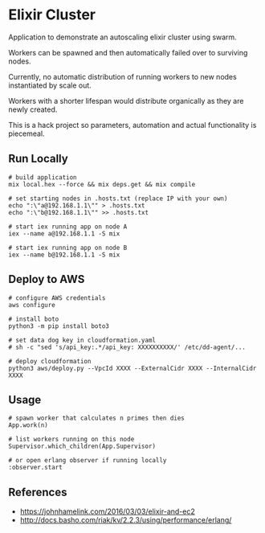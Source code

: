 # Elixir Cluster

Application to demonstrate an autoscaling elixir cluster using swarm.

Workers can be spawned and then automatically failed over to surviving nodes.

Currently, no automatic distribution of running workers to new nodes instantiated by scale out.

Workers with a shorter lifespan would distribute organically as they are newly created.

This is a hack project so parameters, automation and actual functionality is piecemeal.

## Run Locally
```
# build application
mix local.hex --force && mix deps.get && mix compile

# set starting nodes in .hosts.txt (replace IP with your own)
echo ":\"a@192.168.1.1\"" > .hosts.txt
echo ":\"b@192.168.1.1\"" >> .hosts.txt

# start iex running app on node A
iex --name a@192.168.1.1 -S mix

# start iex running app on node B
iex --name b@192.168.1.1 -S mix
```

## Deploy to AWS
```
# configure AWS credentials
aws configure

# install boto
python3 -m pip install boto3

# set data dog key in cloudformation.yaml
# sh -c "sed 's/api_key:.*/api_key: XXXXXXXXXX/' /etc/dd-agent/...

# deploy cloudformation
python3 aws/deploy.py --VpcId XXXX --ExternalCidr XXXX --InternalCidr XXXX
```

## Usage
```
# spawn worker that calculates n primes then dies
App.work(n)

# list workers running on this node
Supervisor.which_children(App.Supervisor)

# or open erlang observer if running locally
:observer.start
```

## References
- https://johnhamelink.com/2016/03/03/elixir-and-ec2
- http://docs.basho.com/riak/kv/2.2.3/using/performance/erlang/
